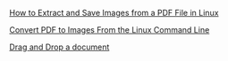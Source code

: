 [How to Extract and Save Images from a PDF File in Linux](https://www.howtogeek.com/228796/how-to-extract-and-save-images-from-a-pdf-file-in-linux/)

[Convert PDF to Images From the Linux Command Line](https://www.howtogeek.com/devops/convert-pdf-to-images-from-the-linux-command-line/)

[Drag and Drop a document](https://docdrop.org/)
